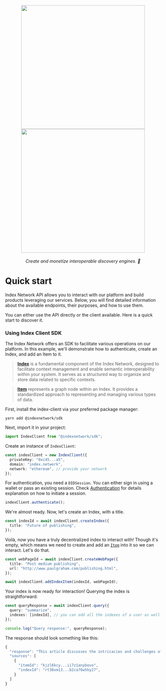 <h1 align="center">
    <a href="https://index.network/#gh-light-mode-only">
    <img style="width:400px" src="https://index.network/images/IndexNetworkLogo.png">
    </a>
    <a href="https://index.network/#gh-dark-mode-only">
    <img style="width:400px" src="https://index.network/images/IndexNetworkLogo-white.png">
    </a>
</h1>
<p align="center">
  <i align="center">Create and monetize interoperable discovery engines. 🚀</i>
</p>

# Quick start

Index Network API allows you to interact with our platform and build products leveraging our services. Below, you will find detailed information about the available endpoints, their purposes, and how to use them.

You can either use the API directly or the client available. Here is a quick start to discover it.

### Using Index Client SDK

The Index Network offers an SDK to facilitate various operations on our platform. In this example, we'll demonstrate how to authenticate, create an Index, and add an Item to it.

> [**Index**](https://docs.index.network/docs/getting-started/data-models#index) is a fundamental component of the Index Network, designed to facilitate context management and enable semantic interoperability within your system. It serves as a structured way to organize and store data related to specific contexts.

> [**Item**](https://docs.index.network/docs/getting-started/data-models#indexitem) represents a graph node within an Index. It provides a standardized approach to representing and managing various types of data.

First, install the index-client via your preferred package manager:

`yarn add @indexnetwork/sdk`

Next, import it in your project:

```typescript
import IndexClient from "@indexnetwork/sdk";
```

Create an instance of `IndexClient`:

```typescript
const indexClient = new IndexClient({
  privateKey: "0xc45...a5",
  domain: "index.network",
  network: "ethereum", // provide your network
});
```

For authentication, you need a `DIDSession`. You can either sign in using a wallet or pass an existing session. Check [Authentication](../api-reference/identity/authentication.md) for details explanation on how to initiate a session.

```typescript
indexClient.authenticate();
```

We're almost ready. Now, let's create an Index, with a title.

```typescript
const indexId = await indexClient.createIndex({
  title: "Future of publishing",
});
```

Voilà, now you have a truly decentralized index to interact with! Though it's empty, which means we need to create and add an [`Item`](../api-reference/indexing/item.md) into it so we can interact. Let's do that.

```typescript
const webPageId = await indexClient.createWebPage({
  title: "Post medium publishing",
  url: "http://www.paulgraham.com/publishing.html",
});

await indexClient.addIndexItem(indexId, webPageId);
```

Your index is now ready for interaction! Querying the index is straightforward:

```typescript
const queryResponse = await indexClient.query({
  query: "summarize",
  indexes: [indexId], // you can add all the indexes of a user as well
});

console.log("Query response:", queryResponse);
```

The response should look something like this:

```typescript
{
  "response": "This article discusses the intricacies and challenges of publishing ... strategies for successful online publishing."
  "sources": [
    {
      "itemId": "kjzl6kcy...ii7z1anybovo",
      "indexId": "rt38xm13...b2ca76w5ky27",
    }
  ]
}
```
